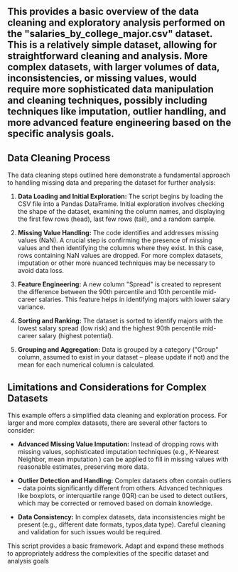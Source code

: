 ## This provides a basic overview of the data cleaning and exploratory analysis performed on the "salaries_by_college_major.csv" dataset. This is a relatively simple dataset, allowing for straightforward cleaning and analysis.  More complex datasets, with larger volumes of data, inconsistencies, or missing values, would require more sophisticated data manipulation and cleaning techniques, possibly including techniques like imputation, outlier handling, and more advanced feature engineering based on the specific analysis goals.


## Data Cleaning Process

The data cleaning steps outlined here demonstrate a fundamental approach to handling missing data and preparing the dataset for further analysis:

1. **Data Loading and Initial Exploration:** The script begins by loading the CSV file into a Pandas DataFrame.  Initial exploration involves checking the shape of the dataset, examining the column names, and displaying the first few rows (head), last few rows (tail), and a random sample.


2. **Missing Value Handling:**  The code identifies and addresses missing values (NaN).  A crucial step is confirming the presence of missing values and then identifying the columns where they exist.  In this case, rows containing NaN values are dropped.  For more complex datasets, imputation or other more nuanced techniques may be necessary to avoid data loss.

3. **Feature Engineering:** A new column "Spread" is created to represent the difference between the 90th percentile and 10th percentile mid-career salaries. This feature helps in identifying majors with lower salary variance.

4. **Sorting and Ranking:** The dataset is sorted to identify majors with the lowest salary spread (low risk) and the highest 90th percentile mid-career salary (highest potential).

5. **Grouping and Aggregation:**  Data is grouped by a category ("Group" column, assumed to exist in your dataset – please update if not) and the mean for each numerical column is calculated.  

## Limitations and Considerations for Complex Datasets

This example offers a simplified data cleaning and exploration process.  For larger and more complex datasets, there are several other factors to consider:

- **Advanced Missing Value Imputation:** Instead of dropping rows with missing values,  sophisticated imputation techniques (e.g., K-Nearest Neighbor, mean imputation ) can be applied to fill in missing values with reasonable estimates, preserving more data.

- **Outlier Detection and Handling:**  Complex datasets often contain outliers – data points significantly different from others. Advanced techniques like boxplots, or interquartile range (IQR) can be used to detect outliers, which may be corrected or removed based on domain knowledge.

- **Data Consistency:** In complex datasets, data inconsistencies might be present (e.g., different date formats, typos,data type).  Careful cleaning and validation for such issues would be required.


This script provides a basic framework. Adapt and expand these methods to appropriately address the complexities of the specific dataset and analysis goals
